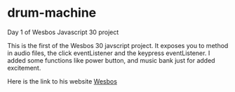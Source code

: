 # drum-machine

Day 1 of Wesbos Javascript 30 project

This is the first of the Wesbos 30 javscript project. It exposes you to method in audio files, the click eventListener and the keypress eventListener.
I added some functions like power button, and music bank just for added excitement.

Here is the link to his website [Wesbos](http://courses.wesbos.com)
